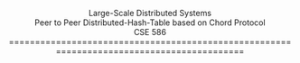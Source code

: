 <p align="center">Large-Scale Distributed Systems</br>Peer to Peer Distributed-Hash-Table based on Chord Protocol</br>CSE 586
==========================================================================================

